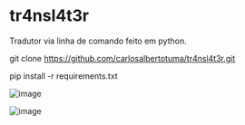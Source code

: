 # tr4nsl4t3r

Tradutor via linha de comando feito em python.

git clone https://github.com/carlosalbertotuma/tr4nsl4t3r.git

pip install -r requirements.txt

![image](https://github.com/carlosalbertotuma/tr4nsl4t3r/assets/13341724/dbf11b30-a203-426b-9129-d184e34d29b1)

![image](https://github.com/carlosalbertotuma/tr4nsl4t3r/assets/13341724/a668725b-1a1e-4f79-a813-2e63bbe2a7e7)
